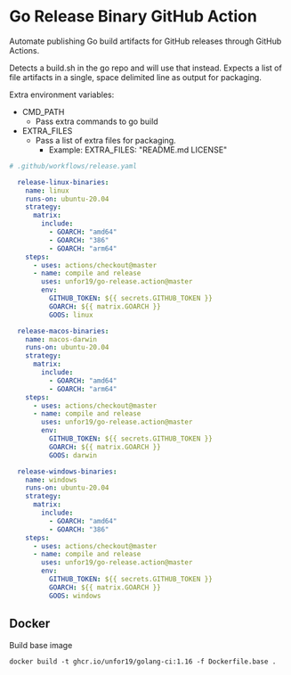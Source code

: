 # Go Release Binary GitHub Action

Automate publishing Go build artifacts for GitHub releases through GitHub Actions.

Detects a build.sh in the go repo and will use that instead.  Expects a list of
file artifacts in a single, space delimited line as output for packaging.

Extra environment variables:
* CMD_PATH
  * Pass extra commands to go build
* EXTRA_FILES
  * Pass a list of extra files for packaging.
    * Example: EXTRA_FILES: "README.md LICENSE"

```yaml
# .github/workflows/release.yaml

  release-linux-binaries:
    name: linux
    runs-on: ubuntu-20.04
    strategy:
      matrix:
        include:
          - GOARCH: "amd64"
          - GOARCH: "386"
          - GOARCH: "arm64"
    steps:
      - uses: actions/checkout@master
      - name: compile and release
        uses: unfor19/go-release.action@master
        env:
          GITHUB_TOKEN: ${{ secrets.GITHUB_TOKEN }}
          GOARCH: ${{ matrix.GOARCH }}
          GOOS: linux

  release-macos-binaries:
    name: macos-darwin
    runs-on: ubuntu-20.04
    strategy:
      matrix:
        include:
          - GOARCH: "amd64"
          - GOARCH: "arm64"
    steps:
      - uses: actions/checkout@master
      - name: compile and release
        uses: unfor19/go-release.action@master
        env:
          GITHUB_TOKEN: ${{ secrets.GITHUB_TOKEN }}
          GOARCH: ${{ matrix.GOARCH }}
          GOOS: darwin

  release-windows-binaries:
    name: windows
    runs-on: ubuntu-20.04
    strategy:
      matrix:
        include:
          - GOARCH: "amd64"
          - GOARCH: "386"
    steps:
      - uses: actions/checkout@master
      - name: compile and release
        uses: unfor19/go-release.action@master
        env:
          GITHUB_TOKEN: ${{ secrets.GITHUB_TOKEN }}
          GOARCH: ${{ matrix.GOARCH }}
          GOOS: windows
```


## Docker

Build base image

```
docker build -t ghcr.io/unfor19/golang-ci:1.16 -f Dockerfile.base .
```